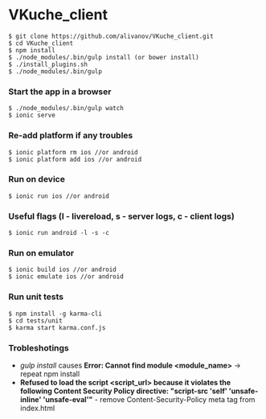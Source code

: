 # VKuche_client

    $ git clone https://github.com/alivanov/VKuche_client.git
    $ cd VKuche_client
    $ npm install
    $ ./node_modules/.bin/gulp install (or bower install)
    $ ./install_plugins.sh
    $ ./node_modules/.bin/gulp

### Start the app in a browser
    $ ./node_modules/.bin/gulp watch
    $ ionic serve

### Re-add platform if any troubles
    $ ionic platform rm ios //or android
    $ ionic platform add ios //or android

### Run on device
    $ ionic run ios //or android

### Useful flags (l - livereload, s - server logs, c - client logs)
    $ ionic run android -l -s -c

### Run on emulator
    $ ionic build ios //or android
    $ ionic emulate ios //or android

### Run unit tests
    $ npm install -g karma-cli
    $ cd tests/unit
    $ karma start karma.conf.js

### Trobleshotings

* _gulp install_ causes __Error: Cannot find module <module_name>__ -> repeat npm install
* __Refused to load the script <script_url> because it violates the following Content Security Policy directive: "script-src 'self' 'unsafe-inline' 'unsafe-eval'"__ - remove Content-Security-Policy meta tag from index.html